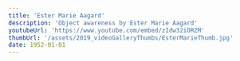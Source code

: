 ```yaml
---
title: 'Ester Marie Aagard'
description: 'Object awareness by Ester Marie Aagard'
youtubeUrl: 'https://www.youtube.com/embed/zIdw32iORZM'
thumbUrl: '/assets/2019_videoGalleryThumbs/EsterMarieThumb.jpg'
date: 1952-01-01
---
```

